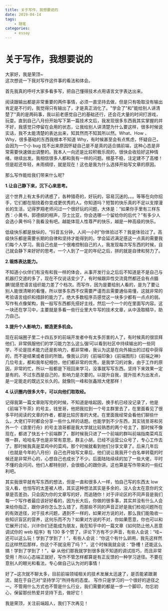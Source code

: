 ```yaml
---
title: 关于写作，我想要说的
date: 2019-04-14
tags:
    - 随笔
categories:
    - essay
---
```


# 关于写作，我想要说的

大家好，我是荣顶~  
这次想说一下我对写作这件事的看法和体会。

首先我真的呼吁大家多看多写，把自己懂得技术点用语言文字表达出来。

阅读跟输出都是非常重要的两件事情，必须一直坚持去做，但是只有吸取没有输出肯定是不行的，我觉得只有输出了，才是真正消化了。"学会了"和"能给别人讲清楚了"真的是两码事，我以前老感觉自己的基础还行，还会花大量的时间打游戏，玩耍。直到自己八月份开始写下第一篇技术文后，我发现很多东西我其实掌握的并不好，我感觉只停留在会用的状态，让我给别人讲清楚为什么要这样，很多时候说实话，我不太能清楚的表达出来，知其然而不知其所以然。What、How 、Why，很多基础的东西我根本不知道 Why，有时候甚至会有点焦虑，怀疑自己，会因为一个小 bug 找不出来原因怀疑自己是不是真的适合搞前端，这种心态是非常需要快速做出调整的。我本人一向还是比较积极乐观的，很快会收拾好这种情绪，继续出发。我相信很多人都和我有一样的问题。根基不稳，注定建不了高楼！但是趁还年轻，未雨绸缪，就是现在！这也是我为什么选择开始写文章的原因。

那么写作能给我们带来什么呢?

**1.让自己静下来，沉下心来思考。**

这个世界上有太多的诱惑了，各种猎奇的，好玩的，容易沉迷的。。。等等在向你招手，它们都在阻挠着你变成更优秀的人。你知道吗？短暂的快乐真的不足以支撑漫长的生活，记得罗翔老师问过一个很好玩的问题，大体是：“如果你手里有三样东西：小黄书，郭德纲的相声，莎士比亚，你会选哪一个留给你的后代？”有多少人会选小黄书吗？我看没有吧。越能体现人性尊严的快乐，越是一种高级的快乐。

低级快乐都是放纵的，“抖音五分钟，人间一小时”你体验过不？我是体验过了。高级快乐都是需要长期的自律和坚持才能得到的。学会延迟满足感这一点真的需要我们每个人学习。我自己也是一个很难控制自己的人，我发现每次写东西的时候，自己就会静下来好好的思考。一个人到了一定的年纪之后，拼的就是自律和努力了。

**2.锻炼表达能力。**

不知道小伙伴们有没有和我一样的体会，从事开发行业之后后不知道是不是自己与机器打交道的多了，现在不仅说话变少了，有时候跟异性交流竟然都还会有点腼腆!就感觉语言组织能力差了个档次。而写作，因为是要给别人看的，是为了要让别人能很清晰的看懂，所以很多东西不仅需要严谨而且需要通俗易懂，这就非常的考验语言组织和措辞的能力了。绝大多数程序员感觉这一块多少都有一点点的弱。写作有点像架构，我一般写东西都先搭好主线，然后一个一个的在里面写内容。这一块还在学习中，主要就是多看一些行业里大牛写的技术文章，从中汲取精华，助力自己。

**3.提升个人影响力，塑造更多机会。**

现在前端圈子里二十四五岁的前端开发者中有太多厉害的人了，有时候真的很崇拜他们，非常佩服他们的学习能力怎么这么强!可以看到社区中持续输出的一些同学，不论是技术能力还是影响力，都非常棒，我认为这是在向外输出的过程中获得的，而不是结果或者目的所致。像我认识的《前端印象》《前端图形》《前端之神》几位号主，都和我年纪相仿，他们都非常的优秀。是我学习的对象，由于工作的原因，非常的忙，所以一般都是下班回来学习，没事就写写东西。坚持下来效果一定是有的。不过东西是自己的，影响力是次要的。以提升自我，提升技术为出发点，是一定能走的既远又长久的。就像阮一峰和张鑫旭大佬那样！

**4.认识圈内很多大牛，可以向他们取取经。**

记得我第一篇文章刚写完的时候，不知道是啥起因，换手机已经没记录了，他是《前端下午茶》的号主，钱昱哥，他把我拉到一个号主群里去了，在里面看见了很多平时阅读的文章的作者，都是比较厉害的大佬。在里面我经常会看他们聊些什么，大佬们平时都会分享一些什么样的话题。也能学到不少东西，其实钱昱哥和另外一个《浪里行舟》的号主浪哥都是我大学就比较熟悉的两个号主了，那时候不像现在，都进了快五十个前端群了，那时候我只进了一个前端的群叫前端指南菜鸡互啄一群，哈哈名字也是非常有意思，群主小胡，已经不运营公众号了，专心工作去了。那时候我真是菜鸡中的菜鸡，那个时候就看到他们分享文章了。后来几年后（也就是今年的八月份）自己也开始写文章后，他们说让我我开个白名单转载的时候还是非常开心的，心想自己也成长了不少。后面陆陆续续的加了一些大佬，平时不懂的会问问，他们人都特别好，会很细心的跟你讲。这也算是写作带来的一些红利吧。

其实我很早就有写东西的想法，但是一直和很多人一样，怕自己写的东西太 low 没人看，也怕写的太差被人喷，其实这种想法其实是多余的，没人会太在意你的文章是否差劲，只会因为你的文章写的好，而追随你！对于评论区的不同声音是我们每一个写作者最应该好好看的，因为长大后，你做的很多事，其实并没有什么人会来给你指正，跟你讲你怎么怎么错了，而那些不同的声音正好是我们检视问题所在的有效途径，对于技术问题，遇到不一样的，如果对方说的对，那么我们能吸收一些知识盲区的营养，这何乐而不为？如果对方说的不对，你如果愿意，你也可以和它展开讨论，兴许你们还能成为朋友，我在知乎中的一篇文章《如何防止他人恶意调试你的 web 程序》有 130 多个赞了，评论下方有不少声音，有些人会说：“哇~还可以这么玩！学到了学到了！”，有些人会说：“你这个有什么卵用，我先这样然后这样然后那样，你这个不就没用了吗？”，这个时候我就会说：“卧槽！还能这么搞！学到了学到了！”，😀 从他们那我就学到很多我不知道的调试技巧，而且非常受用！所以心态端正就好，写作不管怎样都算是有正反馈的一种学习途径。不要在意别人的眼光和看法，专心做自己认为对的事情！

好了~这次就不聊太多，目前前端领域相关的技术发展太迅速了，是否能紧跟潮流，就在于自己对"坚持学习"所持有的态度。
写作只是学习的一个很好的途径之一。不管用什么方式也不管是什么行业，我们需要的都是一步一个脚印，勿忘初心，保留那份热爱并坚持下去，做好它！

我是荣顶，关注前端超人，我们下次再见！
